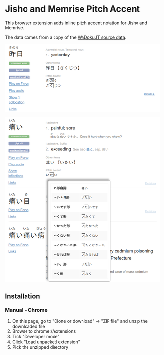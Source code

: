 Jisho and Memrise Pitch Accent
==============================

This browser extension adds inline pitch accent notation for Jisho and Memrise.

The data comes from a copy of the [WaDokuJT source data](https://github.com/WaDoku/WaDokuJT-Data).

![Screenshot](screenshots/screenshot1.png)

![Screenshot](screenshots/screenshot2.png)

Installation
------------

### Manual - Chrome

1. On this page, go to "Clone or download" -> "ZIP file" and unzip the downloaded file
2. Browse to chrome://extensions
3. Tick "Developer mode"
4. Click "Load unpacked extension"
5. Pick the unzipped directory
